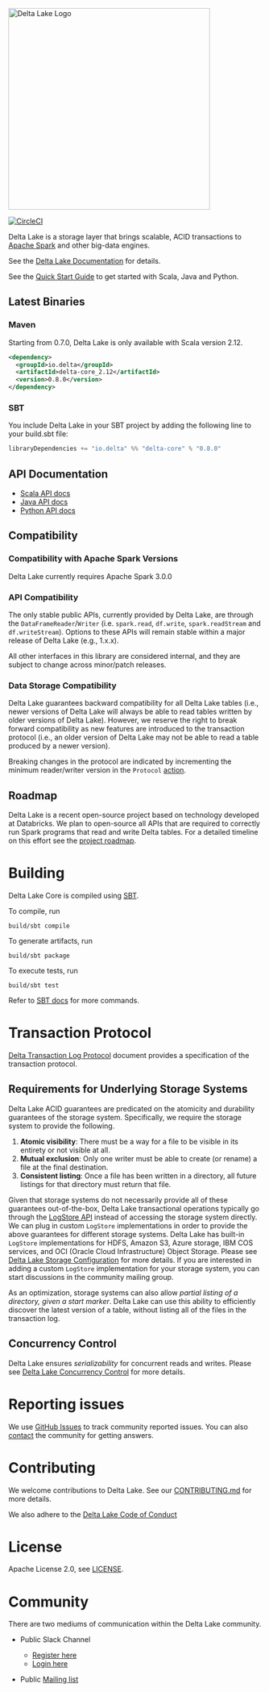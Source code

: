 <img src="https://docs.delta.io/latest/_static/delta-lake-white.png" width="400" alt="Delta Lake Logo"></img>

[![CircleCI](https://circleci.com/gh/delta-io/delta/tree/master.svg?style=svg)](https://circleci.com/gh/delta-io/delta/tree/master)

Delta Lake is a storage layer that brings scalable, ACID transactions to [Apache Spark](https://spark.apache.org) and other big-data engines.

See the [Delta Lake Documentation](https://docs.delta.io) for details.

See the [Quick Start Guide](https://docs.delta.io/latest/quick-start.html) to get started with Scala, Java and Python.

## Latest Binaries

### Maven

Starting from 0.7.0, Delta Lake is only available with Scala version 2.12.

```xml
<dependency>
  <groupId>io.delta</groupId>
  <artifactId>delta-core_2.12</artifactId>
  <version>0.8.0</version>
</dependency>
```

### SBT

You include Delta Lake in your SBT project by adding the following line to your build.sbt file:

```scala
libraryDependencies += "io.delta" %% "delta-core" % "0.8.0"
```

## API Documentation

* [Scala API docs](https://docs.delta.io/latest/delta-apidoc.html)
* [Java API docs](https://docs.delta.io/latest/api/java/index.html)
* [Python API docs](https://docs.delta.io/latest/api/python/index.html)

## Compatibility

### Compatibility with Apache Spark Versions

Delta Lake currently requires Apache Spark 3.0.0

### API Compatibility

The only stable public APIs, currently provided by Delta Lake, are through the `DataFrameReader`/`Writer` (i.e. `spark.read`, `df.write`, `spark.readStream` and `df.writeStream`). Options to these APIs will remain stable within a major release of Delta Lake (e.g., 1.x.x).

All other interfaces in this library are considered internal, and they are subject to change across minor/patch releases.

### Data Storage Compatibility

Delta Lake guarantees backward compatibility for all Delta Lake tables (i.e., newer versions of Delta Lake will always be able to read tables written by older versions of Delta Lake). However, we reserve the right to break forward compatibility as new features are introduced to the transaction protocol (i.e., an older version of Delta Lake may not be able to read a table produced by a newer version).

Breaking changes in the protocol are indicated by incrementing the minimum reader/writer version in the `Protocol` [action](https://github.com/delta-io/delta/blob/master/src/main/scala/org/apache/spark/sql/delta/actions/actions.scala).

## Roadmap

Delta Lake is a recent open-source project based on technology developed at Databricks. We plan to open-source all APIs that are required to correctly run Spark programs that read and write Delta tables. For a detailed timeline on this effort see the [project roadmap](https://github.com/delta-io/delta/milestones).

# Building

Delta Lake Core is compiled using [SBT](https://www.scala-sbt.org/1.x/docs/Command-Line-Reference.html).

To compile, run

    build/sbt compile

To generate artifacts, run

    build/sbt package

To execute tests, run

    build/sbt test

Refer to [SBT docs](https://www.scala-sbt.org/1.x/docs/Command-Line-Reference.html) for more commands.

# Transaction Protocol

[Delta Transaction Log Protocol](PROTOCOL.md) document provides a specification of the transaction protocol.

## Requirements for Underlying Storage Systems

Delta Lake ACID guarantees are predicated on the atomicity and durability guarantees of the storage system. Specifically, we require the storage system to provide the following.

1. **Atomic visibility**: There must be a way for a file to be visible in its entirety or not visible at all.
2. **Mutual exclusion**: Only one writer must be able to create (or rename) a file at the final destination.
3. **Consistent listing**: Once a file has been written in a directory, all future listings for that directory must return that file.

Given that storage systems do not necessarily provide all of these guarantees out-of-the-box, Delta Lake transactional operations typically go through the [LogStore API](https://github.com/delta-io/delta/blob/master/src/main/scala/org/apache/spark/sql/delta/storage/LogStore.scala) instead of accessing the storage system directly. We can plug in custom `LogStore` implementations in order to provide the above guarantees for different storage systems. Delta Lake has built-in `LogStore` implementations for HDFS, Amazon S3, Azure storage, IBM COS services, and OCI (Oracle Cloud Infrastructure) Object Storage. Please see [Delta Lake Storage Configuration](https://docs.delta.io/latest/delta-storage.html) for more details. If you are interested in adding a custom `LogStore` implementation for your storage system, you can start discussions in the community mailing group.

As an optimization, storage systems can also allow _partial listing of a directory, given a start marker_. Delta Lake can use this ability to efficiently discover the latest version of a table, without listing all of the files in the transaction log.

## Concurrency Control

Delta Lake ensures _serializability_ for concurrent reads and writes. Please see [Delta Lake Concurrency Control](https://docs.delta.io/latest/delta-concurrency.html) for more details.

# Reporting issues

We use [GitHub Issues](https://github.com/delta-io/delta/issues) to track community reported issues. You can also [contact](#community) the community for getting answers.

# Contributing 
We welcome contributions to Delta Lake. See our [CONTRIBUTING.md](https://github.com/delta-io/delta/blob/master/CONTRIBUTING.md) for more details.

We also adhere to the [Delta Lake Code of Conduct](https://github.com/delta-io/delta/blob/master/CODE_OF_CONDUCT.md)

# License
Apache License 2.0, see [LICENSE](https://github.com/delta-io/delta/blob/master/LICENSE.txt).

# Community

There are two mediums of communication within the Delta Lake community.

- Public Slack Channel
  - [Register here](https://dbricks.co/delta-users-slack)
  - [Login here](https://delta-users.slack.com/)

- Public [Mailing list](https://groups.google.com/forum/#!forum/delta-users)
